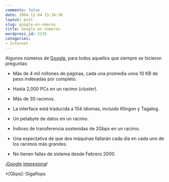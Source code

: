 ```yaml
---
comments: false
date: 2004-12-04 15:34:36
layout: post
slug: google-en-nmeros
title: Google en números
wordpress_id: 2135
categories:
- Internet
---
```


Algunos números de  [Google](http://www.google.com), para todos aquellos que siempre se hicieron preguntas:





  


  * Más de 4 mil millones de páginas, cada una promedia unos 10 KB de peso indexadas por completo.


  * Hasta 2,000 PCs en un racimo (_cluster_).


  * Más de 30 racimos.


  * La interface está traducida a 104 idiomas, incluido Klingon y Tagalog.


  * Un petabyte de datos en un racimo.


  * &Iacute;ndices de transferencia sostenidas de 2Gbps en un racimo.


  * Una expectativa de que dos máquinas fallarán cada día en cada uno de los racimos más grandes.


  * No tienen fallas de sistema desde Febrero 2000.





¡[Google](http://www.google.com) [impresiona](http://www.zdnet.co.uk/insight/hardware/0,39020433,39175560,00.htm)!




 
  *[Gbps]: Gigaflops
